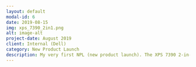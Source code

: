 ```yaml
---
layout: default
modal-id: 6
date: 2019-08-15
img: xps_7390_2in1.png
alt: image-alt
project-date: August 2019
client: Internal (Dell)
category: New Product Launch
description: My very first NPL (new product launch). The XPS 7390 2-in-1 redefined ultraportable convertibles with its 4K 16:10 display (compared to the traditional 16:9 displays used by competitors) and premium materials that delivered both durability and a sleek aesthetic.
---
```


